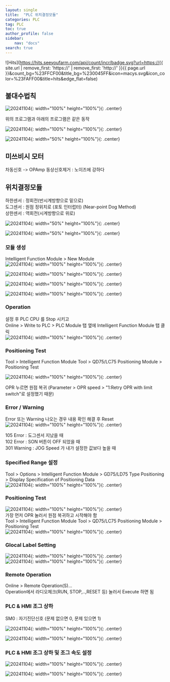 ```yaml
---
layout: single
title:  "PLC 위치결정모듈"
categories: PLC
tag: PLC
toc: true
author_profile: false
sidebar:
    nav: "docs"
search: true
---
```


![Hits](https://hits.seeyoufarm.com/api/count/incr/badge.svg?url=https://{{ site.url | remove_first: 'https://' | remove_first: 'http://' }}{{ page.url }}&count_bg=%23FFCF00&title_bg=%230045FF&icon=macys.svg&icon_color=%23FAFF00&title=hits&edge_flat=false)
  
## 불대수법칙  
![20241104](/images/2024-11-04-PLC_class/20241104_000_1.PNG){: width="100%" height="100%"}{: .center}  
  
위의 프로그램과 아래의 프로그램은 같은 동작  

![20241104](/images/2024-11-04-PLC_class/20241104_000_2.PNG){: width="100%" height="100%"}{: .center}  
  
![20241104](/images/2024-11-04-PLC_class/20241104_000_3.png){: width="50%" height="100%"}{: .center}  

## 미쓰비시 모터  
차동신호 -> OPAmp 동상신호제거 : 노이즈에 강하다  

## 위치결정모듈  

하한센서 : 정회전(반시계방향으로 밑으로)  
도그센서 : 원점 정위치로 (포토 인터럽터) (Near-point Dog Method)  
상한센서 : 역회전(시계방향으로 위로)  

![20241104](/images/2024-11-04-PLC_class/20241104_016.jpg){: width="50%" height="100%"}{: .center}  
  
![20241104](/images/2024-11-04-PLC_class/20241104_017.jpg){: width="50%" height="100%"}{: .center}  

### 모듈 생성  
Intelligent Function Module > New Module  
![20241104](/images/2024-11-04-PLC_class/20241104_001.PNG){: width="100%" height="100%"}{: .center}  
  
![20241104](/images/2024-11-04-PLC_class/20241104_002.PNG){: width="100%" height="100%"}{: .center}  
  
![20241104](/images/2024-11-04-PLC_class/20241104_003.PNG){: width="100%" height="100%"}{: .center}  
  
![20241104](/images/2024-11-04-PLC_class/20241104_004.PNG){: width="100%" height="100%"}{: .center}  
  
### Operation  
설정 후 PLC CPU 를 Stop 시키고  
Online > Write to PLC > PLC Module 탭 옆에 Intelligent Function Module 탭 클릭  
![20241104](/images/2024-11-04-PLC_class/20241104_005.PNG){: width="100%" height="100%"}{: .center}  

### Positioning Test  
Tool > Intelligent Function Module Tool > QD75/LC75 Positioning Module > Positioning Test  

![20241104](/images/2024-11-04-PLC_class/20241104_006.PNG){: width="100%" height="100%"}{: .center}  

OPR 누르면 원점 복귀 (Parameter > OPR speed > "1:Retry OPR with limit switch"로 설정했기 때문)  

### Error / Warning  
Error 또는 Warning 나오는 경우 내용 확인 해결 후 Reset  
![20241104](/images/2024-11-04-PLC_class/20241104_007.PNG){: width="100%" height="100%"}{: .center}  

105 Error : 도그센서 지났을 때  
102 Error : SON 버튼이 OFF 되었을 때  
301 Warning : JOG Speed 가 내가 설정한 값보다 높을 때  

### Specified Range 설정  
Tool > Options > Intelligent Function Module > GD75/LD75 Type Positioning > Display Specification of Positioning Data  
![20241104](/images/2024-11-04-PLC_class/20241104_008.PNG){: width="100%" height="100%"}{: .center}  

### Positioning Test  
![20241104](/images/2024-11-04-PLC_class/20241104_009.PNG){: width="100%" height="100%"}{: .center}  
가장 먼저 OPR 눌러서 원점 복귀하고 시작해야 함  
Tool > Intelligent Function Module Tool > QD75/LC75 Positioning Module > Positioning Test  
![20241104](/images/2024-11-04-PLC_class/20241104_010.PNG){: width="100%" height="100%"}{: .center}  

### Glocal Label Setting  
![20241104](/images/2024-11-04-PLC_class/20241104_011_1.PNG){: width="100%" height="100%"}{: .center}  
![20241104](/images/2024-11-04-PLC_class/20241104_011_2.PNG){: width="100%" height="100%"}{: .center}  
  
### Remote Operation  
Online > Remote Operation(S)...  
Operation에서 라디오체크(RUN, STOP,..,RESET 등) 눌러서 Execute 하면 됨  

### PLC & HMI 조그 상하  

SM0 : 자기진단신호 (문제 없으면 0, 문제 있으면 1)  

![20241104](/images/2024-11-04-PLC_class/20241104_012.PNG){: width="100%" height="100%"}{: .center}  
  
![20241104](/images/2024-11-04-PLC_class/20241104_013.PNG){: width="100%" height="100%"}{: .center}  
  

### PLC & HMI 조그 상하 및 조그 속도 설정  
![20241104](/images/2024-11-04-PLC_class/20241104_014.PNG){: width="100%" height="100%"}{: .center}  
  
![20241104](/images/2024-11-04-PLC_class/20241104_015.PNG){: width="100%" height="100%"}{: .center}  
  